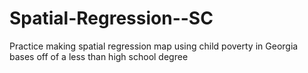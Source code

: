 # Spatial-Regression--SC
Practice making spatial regression map using child poverty in Georgia bases off of a less than high school degree

